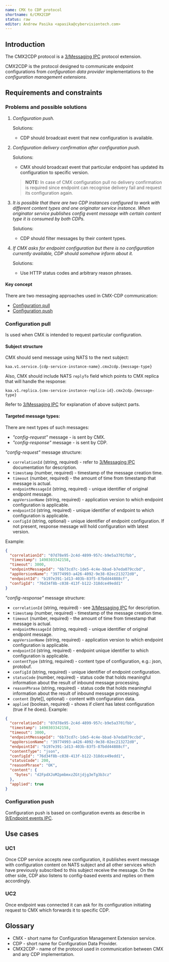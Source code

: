 ```yaml
---
name: CMX to CDP protocol
shortname: 6/CMX2CDP
status: raw
editor: Andrew Pasika <apasika@cybervisiontech.com>
---
```


## Introduction

The CMX2CDP protocol is a [3/Messaging IPC][3/MIPC] protocol extension.

CMX2CDP is the protocol designed to communicate endpoint configurations from _configuration data provider_
implementations to the _configuration management extensions_.

## Requirements and constraints
### Problems and possible solutions

1. _Configuration push._

    Solutions:
    - CDP should broadcast event that new configuration is available.

2. _Configuration delivery confirmation after configuration push._

    Solutions:
    - CMX should broadcast event that particular endpoint has updated its configuration to specific version.
    >**NOTE:** In case of CMX configuration pull no delivery confirmation is required since endpoint can
    recognise delivery fail and request its configuration again.

3. _It is possible that there are two CDP instances configured to work with different
content types and one originator service instance. When originator service publishes config event
message with certain content type it is consumed by both CDPs._

    Solutions:
    - CDP should filter messages by their content types.

4. _If CMX asks for endpoint configuration but there is no configuration currently available,
CDP should somehow inform about it._

    Solutions:
    - Use HTTP status codes and arbitrary reason phrases.


#### Key concept

There are two messaging approaches used in CMX-CDP communication:
- [Configuration pull](#configuration-pull)
- [Configuration push](#configuration-push)

### Configuration pull

Is used when CMX is intended to request particular configuration.

#### Subject structure

CMX should send message using NATS to the next subject:

    kaa.v1.service.{cdp-service-instance-name}.cmx2cdp.{message-type}

Also, CMX should include NATS `replyTo` field which points to CMX replica that will handle the response:

    kaa.v1.replica.{cmx-service-instance-replica-id}.cmx2cdp.{message-type}

Refer to [3/Messaging IPC][3/MIPC] for explanation of above subject parts.

#### Targeted message types:

There are next types of such messages:
- _"config-request"_ message - is sent by CMX.
- _"config-response"_ message - is sent by CDP.

_"config-request"_ message structure:

- `correlationId` (string, required) - refer to [3/Messaging IPC][3/MIPC] documentation for description.
- `timestamp` (number, required) - timestamp of the message creation time.
- `timeout` (number, required) - the amount of time from timestamp that message is actual.
- `endpointMessageId` (string, required) - unique identifier of original endpoint message.
- `appVersionName` (string, required) - application version to which endpoint configuration is applicable.
- `endpointId` (string, required) - unique identifier of endpoint to which configuration is applicable.
- `configId` (string, optional) - unique identifier of endpoint configuration. If not present, response message will
hold configuration with latest version.

Example:

```json
{
  "correlationId": "07d78e95-2c4d-4899-957c-b9e5a3701fbb",
  "timestamp": 1490303342158,
  "timeout": 3000,
  "endpointMessageId": "6b73cd7c-1de5-4c4e-bbad-b7eda079ccbd",
  "appVersionName": "39774993-a426-4092-9e38-02ec213272d0",
  "endpointId": "b197e391-1d13-403b-83f5-87bdd44888cf",
  "configId": "76d34f8b-c038-413f-b122-318dce49edd1"
}
```

_"config-response"_ message structure:

- `correlationId` (string, required) - see [3/Messaging IPC][3/MIPC] for description.
- `timestamp` (number, required) - timestamp of the message creation time.
- `timeout` (number, required) - the amount of time from timestamp that message is actual.
- `endpointMessageId` (string, required) - unique identifier of original endpoint message.
- `appVersionName` (string, required) - application version to which endpoint configuration is applicable.
- `endpointId` (string, required) - endpoint unique identifier to which configuration is applicable.
- `contentType` (string, required) - content type of configuration, e.g.: json, protobuf.
- `configId` (string, required) - unique identifier of endpoint configuration.
- `statusCode` (number, required) - status code that holds meaningful information about the result of inbound message processing.
- `reasonPhrase` (string, required) - status code that holds meaningful information about the result of inbound message processing.
- `content` (byte[], optional) - content with configuration data.
- `applied` (boolean, required) - shows if client has latest configuration (true if he does).
Example:

```json
{
  "correlationId": "07d78e95-2c4d-4899-957c-b9e5a3701fbb",
  "timestamp": 1490303342158,
  "timeout": 3000,
  "endpointMessageId": "6b73cd7c-1de5-4c4e-bbad-b7eda079ccbd",
  "appVersionName": "39774993-a426-4092-9e38-02ec213272d0",
  "endpointId": "b197e391-1d13-403b-83f5-87bdd44888cf",
  "contentType": "json",
  "configId": "76d34f8b-c038-413f-b122-318dce49edd1",
  "statusCode": 200,
  "reasonPhrase": "OK",
  "content": {
    "bytes": "d2FpdXJoM2pmbmxzZGtjdjg3eTg3b3cz"
  },
  "applied": true
}
```

### Configuration push

Configuration push is based on configuration events as describe in
[9/Endpoint events IPC](/0009-endpoint-events-ipc/README.md#configuration-events).

## Use cases

### UC1

Once CDP service accepts new configuration, it publishes event message
with configuration content on NATS subject and all other services which have previously subscribed to
this subject receive the message. On the other side, CDP also listens to config-based
events and replies on them accordingly.

### UC2

Once endpoint was connected it can ask for its configuration initiating request to CMX which
forwards it to specific CDP.

## Glossary

- CMX - short name for Configuration Management Extension service.
- CDP - short name for Configuration Data Provider.
- CMX2CDP - name of the protocol used in communication between CMX and any CDP implementation.

[3/MIPC]: /0003-messaging-ipc/README.md
